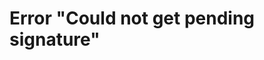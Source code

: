 ﻿# Error "Could not get pending signature"

<!-- link to version in Portuguese -->
<div data-alt-locales="pt-br"></div>
